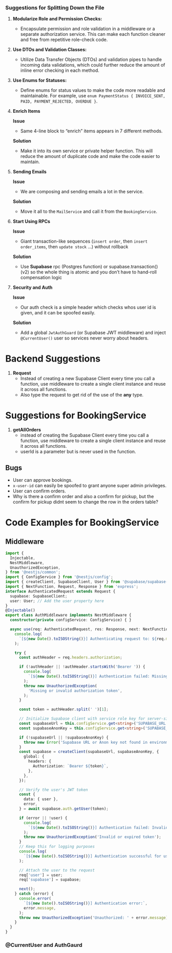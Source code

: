 
### Suggestions for Splitting Down the File


   
1. **Modularize Role and Permission Checks:**
   - Encapsulate permission and role validation in a middleware or a separate authorization service. This can make each function cleaner and free from repetitive role-check code.
   
2. **Use DTOs and Validation Classes:**
   - Utilize Data Transfer Objects (DTOs) and validation pipes to handle incoming data validations, which could further reduce the amount of inline error checking in each method.

3. **Use Enums for Statuses:**
   - Define enums for status values to make the code more readable and maintainable. For example, use `enum PaymentStatus { INVOICE_SENT, PAID, PAYMENT_REJECTED, OVERDUE }`.

4. **Enrich Items**
   
   **Issue**
    - Same 4-line block to “enrich” items appears in 7 different methods.
   
   **Solution**
   - Make it into its own service or private helper function. This will reduce the amount of duplicate code and make the code easier to maintain.

5. **Sending Emails**

    **Issue**
    - We are composing and sending emails a lot in the service.

    **Solution**
    - Move it all to the `MailService` and call it from the `BookingService`.

6. **Start Using RPCs**

    **Issue**
    - Giant transaction-like sequences (`insert order`, then `insert order_items`, then `update stock` …) without rollback

    **Solution**
    - Use **Supabase** rpc (Postgres function) or supabase.transaction() (v2) so the whole thing is atomic and you don’t have to hand-roll compensation logic

7. **Security and Auth**

    **Issue**
    - Our auth check is a simple header which checks whos user id is given, and it can be spoofed easily.

    **Solution**
    - Add a global `JwtAuthGuard` (or Supabase JWT middleware) and inject `@CurrentUser()` user so services never worry about headers.

# Backend Suggestions

1. **Request**
    - Instead of creating a new Supabase Client every time you call a function, use middleware to create a single client instance and reuse it across all functions.
    - Also type the request to get rid of the use of the **any** type.


    
# Suggestions for BookingService

1. **getAllOrders**
    - instead of creating the Supabase Client every time you call a function, use middleware to create a single client instance and reuse it across all functions.
    - userId is a parameter but is never used in the function.
    

## Bugs

- User can approve bookings.
- `x-user-id` can easily be spoofed to grant anyone super admin privileges.
- User can confirm orders.
- Why is there a confirm order and also a confirm for pickup, but the confirm for pickup didnt seem to change the row in the orders table?


# Code Examples for BookingService

## Middleware

```ts
import {
  Injectable,
  NestMiddleware,
  UnauthorizedException,
} from '@nestjs/common';
import { ConfigService } from '@nestjs/config';
import { createClient, SupabaseClient, User } from '@supabase/supabase-js';
import { NextFunction, Request, Response } from 'express';
interface AuthenticatedRequest extends Request {
  supabase: SupabaseClient;
  user: User; // Add the user property here
}
@Injectable()
export class AuthMiddleware implements NestMiddleware {
  constructor(private configService: ConfigService) { }

  async use(req: AuthenticatedRequest, res: Response, next: NextFunction) {
    console.log(
      `[${new Date().toISOString()}] Authenticating request to: ${req.method} ${req.path}`,
    );

    try {
      const authHeader = req.headers.authorization;

      if (!authHeader || !authHeader.startsWith('Bearer ')) {
        console.log(
          `[${new Date().toISOString()}] Authentication failed: Missing or invalid token`,
        );
        throw new UnauthorizedException(
          'Missing or invalid authorization token',
        );
      }

      const token = authHeader.split(' ')[1];

      // Initialize Supabase client with service role key for server-side operations
      const supabaseUrl = this.configService.get<string>('SUPABASE_URL');
      const supabaseAnonKey = this.configService.get<string>('SUPABASE_ANON_KEY');

      if (!supabaseUrl || !supabaseAnonKey) {
        throw new Error('Supabase URL or Anon key not found in environment variables');
      }
      const supabase = createClient(supabaseUrl, supabaseAnonKey, {
        global: {
          headers: {
            Authorization: `Bearer ${token}`,
          },
        },
      });

      // Verify the user's JWT token
      const {
        data: { user },
        error,
      } = await supabase.auth.getUser(token);

      if (error || !user) {
        console.log(
          `[${new Date().toISOString()}] Authentication failed: Invalid or expired token`,
        );
        throw new UnauthorizedException('Invalid or expired token');
      }
      // Keep this for logging purposes
      console.log(
        `[${new Date().toISOString()}] Authentication successful for user ID: ${user.id} Email: ${user.email}`,
      );

      // Attach the user to the request
      req['user'] = user;
      req['supabase'] = supabase;

      next();
    } catch (error) {
      console.error(
        `[${new Date().toISOString()}] Authentication error:`,
        error.message,
      );
      throw new UnauthorizedException('Unauthorized: ' + error.message);
    }
  }
}
```

### @CurrentUser and AuthGaurd

```ts

```